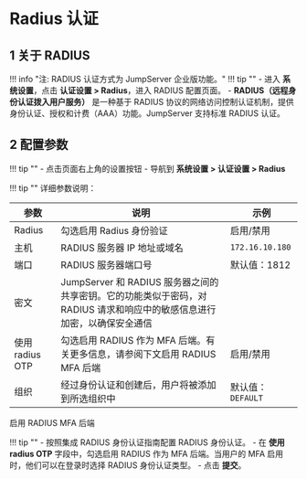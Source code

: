 # Radius 认证

## 1 关于 RADIUS
!!! info "注: RADIUS 认证方式为 JumpServer 企业版功能。"
!!! tip ""
    - 进入 **系统设置**，点击 **认证设置 > Radius**，进入 RADIUS 配置页面。
    - **RADIUS（远程身份认证拨入用户服务）** 是一种基于 RADIUS 协议的网络访问控制认证机制，提供身份认证、授权和计费（AAA）功能。JumpServer 支持标准 RADIUS 认证。

## 2 配置参数

!!! tip ""
    - 点击页面右上角的设置按钮
    - 导航到 **系统设置 > 认证设置 > Radius**

!!! tip ""
    详细参数说明：

| 参数 | 说明 | 示例 |
|------|------|------|
| Radius | 勾选启用 Radius 身份验证 | 启用/禁用 |
| 主机 | RADIUS 服务器 IP 地址或域名 | `172.16.10.180` |
| 端口 | RADIUS 服务器端口号 | 默认值：1812  |
| 密文 | JumpServer 和 RADIUS 服务器之间的共享密钥。它的功能类似于密码，对 RADIUS 请求和响应中的敏感信息进行加密，以确保安全通信 |  |
| 使用 radius OTP | 勾选启用 RADIUS 作为 MFA 后端。有关更多信息，请参阅下文启用 RADIUS MFA 后端 | 启用/禁用 |
| 组织 | 经过身份认证和创建后，用户将被添加到所选组织中 | 默认值：`DEFAULT` |

启用 RADIUS MFA 后端

!!! tip ""
    - 按照集成 RADIUS 身份认证指南配置 RADIUS 身份认证。
    - 在 **使用 radius OTP** 字段中，勾选启用 RADIUS 作为 MFA 后端。当用户的 MFA 启用时，他们可以在登录时选择 RADIUS 身份认证类型。
    - 点击 **提交**。